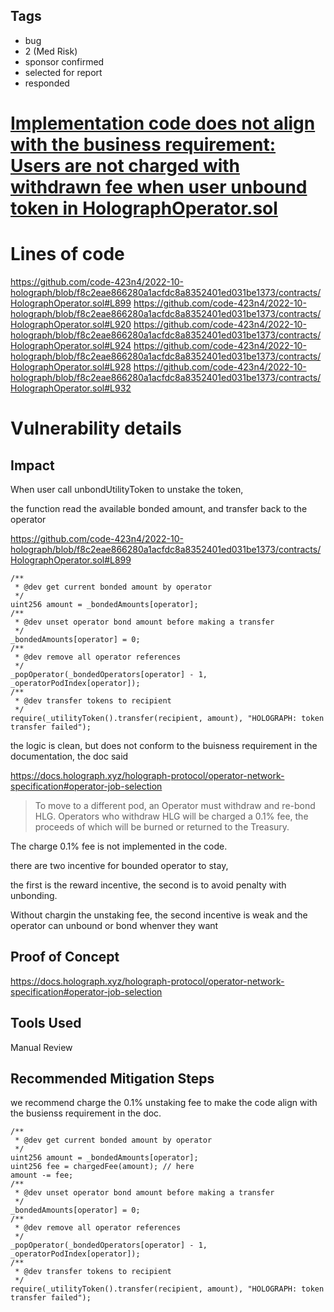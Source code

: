 ## Tags

- bug
- 2 (Med Risk)
- sponsor confirmed
- selected for report
- responded

# [Implementation code does not align with the business requirement: Users are not charged with withdrawn fee when user unbound token in HolographOperator.sol](https://github.com/code-423n4/2022-10-holograph-findings/issues/142) 

# Lines of code

https://github.com/code-423n4/2022-10-holograph/blob/f8c2eae866280a1acfdc8a8352401ed031be1373/contracts/HolographOperator.sol#L899
https://github.com/code-423n4/2022-10-holograph/blob/f8c2eae866280a1acfdc8a8352401ed031be1373/contracts/HolographOperator.sol#L920
https://github.com/code-423n4/2022-10-holograph/blob/f8c2eae866280a1acfdc8a8352401ed031be1373/contracts/HolographOperator.sol#L924
https://github.com/code-423n4/2022-10-holograph/blob/f8c2eae866280a1acfdc8a8352401ed031be1373/contracts/HolographOperator.sol#L928
https://github.com/code-423n4/2022-10-holograph/blob/f8c2eae866280a1acfdc8a8352401ed031be1373/contracts/HolographOperator.sol#L932


# Vulnerability details

## Impact

When user call unbondUtilityToken to unstake the token, 

the function read the available bonded amount, and transfer back to the operator

https://github.com/code-423n4/2022-10-holograph/blob/f8c2eae866280a1acfdc8a8352401ed031be1373/contracts/HolographOperator.sol#L899

```solidity
/**
 * @dev get current bonded amount by operator
 */
uint256 amount = _bondedAmounts[operator];
/**
 * @dev unset operator bond amount before making a transfer
 */
_bondedAmounts[operator] = 0;
/**
 * @dev remove all operator references
 */
_popOperator(_bondedOperators[operator] - 1, _operatorPodIndex[operator]);
/**
 * @dev transfer tokens to recipient
 */
require(_utilityToken().transfer(recipient, amount), "HOLOGRAPH: token transfer failed");
```

the logic is clean, but does not conform to the buisness requirement in the documentation, the doc said

https://docs.holograph.xyz/holograph-protocol/operator-network-specification#operator-job-selection

>To move to a different pod, an Operator must withdraw and re-bond HLG. Operators who withdraw HLG will be charged a 0.1% fee, the proceeds of which will be burned or returned to the Treasury.

The charge 0.1% fee is not implemented in the code.

there are two incentive for bounded operator to stay,

the first is the reward incentive, the second is to avoid penalty with unbonding.

Without chargin the unstaking fee, the second incentive is weak and the operator can unbound or bond whenver they want

## Proof of Concept

https://docs.holograph.xyz/holograph-protocol/operator-network-specification#operator-job-selection

## Tools Used

Manual Review

## Recommended Mitigation Steps

we recommend charge the 0.1% unstaking fee to make the code align with the busienss requirement in the doc.

```solidity
/**
 * @dev get current bonded amount by operator
 */
uint256 amount = _bondedAmounts[operator];
uint256 fee = chargedFee(amount); // here
amount -= fee;  
/**
 * @dev unset operator bond amount before making a transfer
 */
_bondedAmounts[operator] = 0;
/**
 * @dev remove all operator references
 */
_popOperator(_bondedOperators[operator] - 1, _operatorPodIndex[operator]);
/**
 * @dev transfer tokens to recipient
 */
require(_utilityToken().transfer(recipient, amount), "HOLOGRAPH: token transfer failed");
```